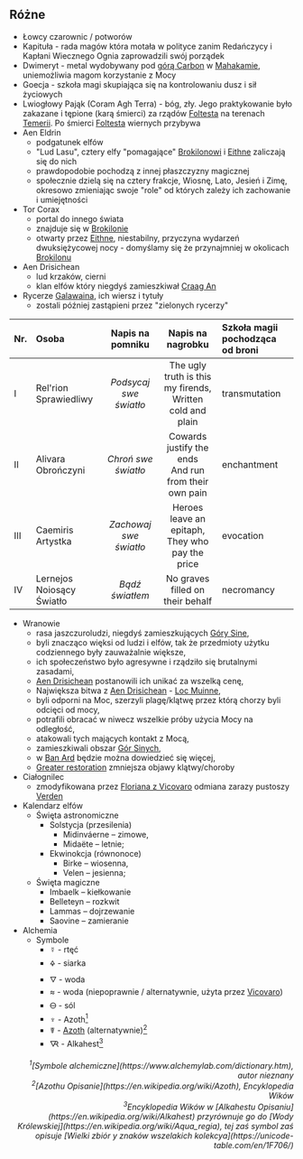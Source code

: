 ## Różne
- <a id="r_lowca" pattern='Łowc* czarownic,Łowc*'>Łowcy czarownic / potworów</a>
- <a id="r_kapitula" pattern='Kapitu*'>Kapituła</a> - rada magów która motała w polityce zanim Redańczycy i Kapłani Wiecznego Ognia zaprowadzili swój porządek
- <a id="r_dwimeryt" pattern='[Dd]wimery*'>Dwimeryt</a> - metal wydobywany pod [górą Carbon](#l_gora_carbon) w [Mahakamie](#l_mahakam), uniemożliwia magom korzystanie z Mocy
- <a id="r_goecja" pattern='[Gg]oecj*'>Goecja</a> - szkoła magi skupiająca się na kontrolowaniu dusz i sił życiowych
- <a id="r_lwioglowy_pajak" pattern='Lwiogłow* Pają*'>Lwiogłowy Pająk (Coram Agh Terra)</a> - bóg, zły. Jego praktykowanie było zakazane i tępione (karą śmierci) za rządów [Foltesta](#p_krol_foltest) na terenach [Temerii](#l_temeria). Po śmierci [Foltesta](#p_krol_foltest) wiernych przybywa
- <a id='r_aen_eldrin' pattern='Aen Eldrin'>Aen Eldrin</a>
    - podgatunek elfów
    - "Lud Lasu", cztery elfy "pomagające" [Brokilonowi](#l_brokilon) i [Eithne](#p_eithne) zaliczają się do nich
    - prawdopodobie pochodzą z innej płaszczyzny magicznej
    - społecznie dzielą się na cztery frakcje, Wiosnę, Lato, Jesień i Zimę, okresowo zmieniając swoje "role" od których zależy ich zachowanie i umiejętności
- <a id='r_tor_corax' pattern='Tor Corax'>Tor Corax</a>
    - portal do innego świata
    - znajduje się w [Brokilonie](#l_brokilon)
    - otwarty przez [Eithne](#p_eithne), niestabilny, przyczyna wydarzeń dwuksiężycowej nocy - domyślamy się że przynajmniej w okolicach [Brokilonu](#l_brokilon)
- <a id='r_aen_drisichean' pattern='Aen Drisichean'>Aen Drisichean</a>
    - lud krzaków, cierni
    - klan elfów który niegdyś zamieszkiwał [Craag An](#l_craag_an)
- <a id='r_rycerze_galawaina'>Rycerze [Galawaina](#p_galawain), ich wiersz i tytuły</a>
    - zostali później zastąpieni przez "zielonych rycerzy"

| Nr. | Osoba | Napis na pomniku | Napis na nagrobku | Szkoła magii pochodząca od broni | 
| :--- | :--- | :---: | :---: | :--- |
| I   | Rel'rion Sprawiedliwy     | _Podsycaj swe światło_ | The ugly truth is this my firends,<br />Written cold and plain | transmutation |
| II  | Alivara Obrończyni        | _Chroń swe światło_    | Cowards justify the ends<br />And run from their own pain      | enchantment   |
| III | Caemiris Artystka         | _Zachowaj swe światło_ | Heroes leave an epitaph,<br />They who pay the price           | evocation     |
| IV  | Lernejos Noiosący Światło | _Bądź światłem_        | No graves filled on their behalf                               | necromancy    |

- <a id='r_wran' pattern='Wran*'>Wranowie</a>
    - rasa jaszczuroludzi, niegdyś zamieszkujących [Góry Sine](#l_gory_sine),
    - byli znacząco więksi od ludzi i elfów, tak że przedmioty użytku codziennego były zauważalnie większe,
    - ich społeczeństwo było agresywne i rządziło się brutalnymi zasadami,
    - [Aen Drisichean](#r_aen_drisichean) postanowili ich unikać za wszelką cenę,
    - Największa bitwa z [Aen Drisichean](#r_aen_drisichean) - [Loc Muinne](#l_loc_muinne),
    - byli odporni na Moc, szerzyli plagę/klątwę przez którą chorzy byli odcięci od mocy,
    - potrafili obracać w niwecz wszelkie próby użycia Mocy na odległość,
    - atakowali tych mających kontakt z Mocą,
    - zamieszkiwali obszar [Gór Sinych](#l_gory_sine),
    - w [Ban Ard](#l_ban_ard) będzie można dowiedzieć się więcej,
    - [Greater restoration](https://5e.tools/spells.html#greater%20restoration_phb) zmniejsza objawy klątwy/choroby
- <a id='r_cialognilec' pattern='[Cc]iałognil*'>Ciałognilec</a><a id='r_flesh_rot'></a>
    - zmodyfikowana przez [Floriana z Vicovaro](#p_florian_z_vicovaro) odmiana zarazy pustoszy [Verden](#l_verden)
- Kalendarz elfów
    - Święta astronomiczne
        - Solstycja (przesilenia)
            - <a id='r_midinvaerne' pattern='Midinváerne'>Midinváerne – zimowe,</a>
            - <a id='r_midaete' pattern='Midaëte'>Midaëte – letnie; </a>
        - Ekwinokcja (równonoce)
            - <a id='r_birke' pattern='Birke'>Birke – wiosenna,</a>
            - <a id='r_velen' pattern='Velen'>Velen – jesienna; </a>
    - Święta magiczne
        - <a id='r_imbaelk' pattern='Imbaelk'>Imbaelk – kiełkowanie</a>
        - <a id='r_belleteyn' pattern='Belleteyn'>Belleteyn – rozkwit</a>
        - <a id='r_lammas' pattern='Lammas'>Lammas – dojrzewanie</a>
        - <a id='r_saovine' pattern='Saovine'>Saovine – zamieranie</a>
- Alchemia
    - Symbole
        - ☿ - rtęć
        - 🜍 - siarka
        - 🜄 - woda
        - ≈ - woda (niepoprawnie / alternatywnie, użyta przez [Vicovaro](#p_florian_z_vicovaro))
        - 🜔 - sól
        - <a id='r_azoth' pattern='Azoth*'>♆ - Azoth</a>[<sup>1</sup>](#ad1)
        - ☤ - [Azoth](#r_azoth) (alternatywnie)[<sup>2</sup>](#ad2)
        - <a id='r_alkahest' pattern='Alkahest*'>🜆 - Alkahest</a>[<sup>3</sup>](#ad3)
    
<div align="right">
<i><a id='ad1'></a><sup>1</sup>[Symbole alchemiczne](https://www.alchemylab.com/dictionary.htm), autor nieznany</i><br />
<i><a id='ad2'></a><sup>2</sup>[Azothu Opisanie](https://en.wikipedia.org/wiki/Azoth), Encyklopedia Wików</i><br />
<i><a id='ad3'></a><sup>3</sup>Encyklopedia Wików w [Alkahestu Opisaniu](https://en.wikipedia.org/wiki/Alkahest) przyrównuje go do [Wody Królewskiej](https://en.wikipedia.org/wiki/Aqua_regia), tej zaś symbol zaś opisuje [Wielki zbiór y znaków wszelakich kolekcya](https://unicode-table.com/en/1F706/)</i>
</div>
    